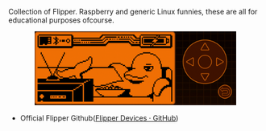 Collection of Flipper. Raspberry and generic Linux funnies, these are all for educational purposes ofcourse.

 



<p align="center">
  <img src="assets/animate.gif" width="400" alt="accessibility text">
</p>

- Official Flipper Github([Flipper Devices · GitHub](https://github.com/flipperdevices))


